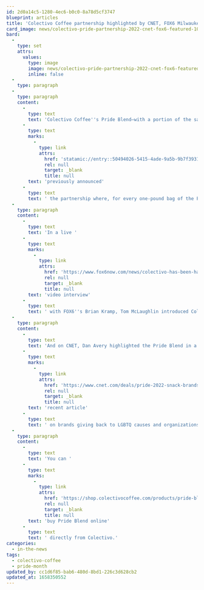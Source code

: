 ```yaml
---
id: 2d0a14c5-1280-4ec6-b0c0-8a78d5cf3747
blueprint: articles
title: 'Colectivo Coffee partnership highlighted by CNET, FOX6 Milwaukee'
card_image: news/colectivo-pride-partnership-2022-cnet-fox6-featured-1090x681.jpg
bard:
  -
    type: set
    attrs:
      values:
        type: image
        image: news/colectivo-pride-partnership-2022-cnet-fox6-featured-1090x681.jpg
        inline: false
  -
    type: paragraph
  -
    type: paragraph
    content:
      -
        type: text
        text: 'Colectivo Coffee''s Pride Blend—with a portion of the sales benefiting the work of the Institute—was recently featured by FOX6 Milwaukee and CNET''s Dan Avery. We '
      -
        type: text
        marks:
          -
            type: link
            attrs:
              href: 'statamic://entry::50494026-5415-4ade-9a5b-9b7f3931c989'
              rel: null
              target: _blank
              title: null
        text: 'previously announced'
      -
        type: text
        text: ' the partnership where, for every one-pound bag of the Pride Blend, Colectivo has pledged $1 to Midwest Institute for Sexuality and Gender Diversity.'
  -
    type: paragraph
    content:
      -
        type: text
        text: 'In a live '
      -
        type: text
        marks:
          -
            type: link
            attrs:
              href: 'https://www.fox6now.com/news/colectivo-has-been-hand-roasting-coffee-nearly-30-years'
              rel: null
              target: _blank
              title: null
        text: 'video interview'
      -
        type: text
        text: ' with FOX6''s Brian Kramp, Tom McLaughlin introduced Colectivo''s special Pride Month menu, including the special-edition blend.'
  -
    type: paragraph
    content:
      -
        type: text
        text: 'And on CNET, Dan Avery highlighted the Pride Blend in a '
      -
        type: text
        marks:
          -
            type: link
            attrs:
              href: 'https://www.cnet.com/deals/pride-2022-snack-brands-giving-back-to-lgbt-causes/'
              rel: null
              target: _blank
              title: null
        text: 'recent article'
      -
        type: text
        text: ' on brands giving back to LGBTQ causes and organizations. '
  -
    type: paragraph
    content:
      -
        type: text
        text: 'You can '
      -
        type: text
        marks:
          -
            type: link
            attrs:
              href: 'https://shop.colectivocoffee.com/products/pride-blend'
              rel: null
              target: _blank
              title: null
        text: 'buy Pride Blend online'
      -
        type: text
        text: ' directly from Colectivo.'
categories:
  - in-the-news
tags:
  - colectivo-coffee
  - pride-month
updated_by: cc1d6f85-bab6-480d-8bd1-226c3d628cb2
updated_at: 1658350552
---
```

